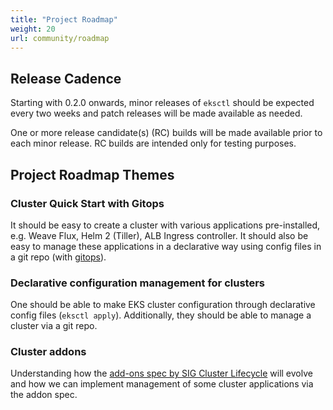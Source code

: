 ```yaml
---
title: "Project Roadmap"
weight: 20
url: community/roadmap
---
```


## Release Cadence

Starting with 0.2.0 onwards, minor releases of `eksctl` should be expected every two weeks and patch releases will be made available as needed.

One or more release candidate(s) (RC) builds will be made available prior to each minor release. RC builds are intended only for testing purposes.


## Project Roadmap Themes

### Cluster Quick Start with Gitops

It should be easy to create a cluster with various applications pre-installed, e.g. Weave Flux, Helm 2 (Tiller), ALB Ingress controller. It should also be easy to manage these applications in a declarative way using config files in a git repo (with [gitops](https://www.weave.works/blog/what-is-gitops-really)).

### Declarative configuration management for clusters

One should be able to make EKS cluster configuration through declarative config files (`eksctl apply`). Additionally, they should be able to manage a cluster via a git repo.

### Cluster addons

Understanding how the [add-ons spec by SIG Cluster Lifecycle](https://github.com/kubernetes/enhancements/pull/746) will evolve and how we can implement management of some cluster applications via the addon spec.
